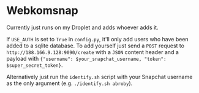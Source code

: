 # Webkomsnap

Currently just runs on my Droplet and adds whoever adds it.

If `USE_AUTH` is set to `True` in `config.py`, it'll only add users who have been added to a sqlite database. To add yourself just send a `POST` request to `http://188.166.9.128:9090/create` with a `JSON` content header and a payload with `{"username": $your_snapchat_username, "token": $super_secret_token}`.

Alternatively just run the `identify.sh` script with your Snapchat username as the only argument (e.g. `./identify.sh abroby`).
